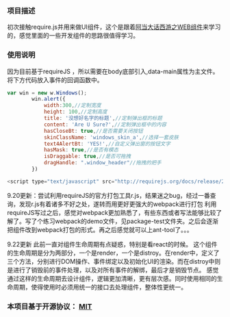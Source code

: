 ### 项目描述
初次接触require.js并用来做UI组件，这个是跟着[阿当大话西游之WEB组件](http://www.imooc.com/learn/99)来学习的，感觉里面的一些开发组件的思路很值得学习。

### 使用说明
因为目前基于requireJS	，所以需要在body底部引入,data-main属性为主文件。
将下方代码放入事件的回调函数中。
``` javascript
var win = new w.Windows();
		win.alert({
			width:300,//定制宽度
			height: 100,//定制高度
			title: '没想好名字的标题',//定制弹出框的标题
			content: 'Are U Sure?',//定制弹出框中的内容
			hasCloseBt: true,//是否需要关闭按钮
			skinClassName: 'windows_skin_a',//选择一套皮肤
			text4AlertBt: 'YES!',//自定义弹出窗的按钮文字
			hasMask: true,//是否有模态
			isDraggable: true,//是否可拖拽
			dragHandle: ".window_header"//拖拽的把手
		})
```
```javascript
<script type="text/javascript" src="http://requirejs.org/docs/release/2.2.0/minified/require.js" data-main="./scripts/main"></script>
```
9.20更新：尝试利用requireJS的官方打包工具r.js，结果迷之bug，经过一番查询，发现r.js有着诸多不好之处，遂转而用更好更强大的webpack进行打包
利用requireJS写过之后，感觉对webpack更加熟悉了，有些东西或者写法能够比较了解了。写了个练习webpack的demo文件，见package-test文件夹。之后会逐渐把组件改到webpack打包的形式。再之后感觉就可以上ant-tool了。。。

9.22更新
此前一直对组件生命周期有点疑惑，特别是看react的时候。
这个组件的生命周期是分为两部分，一个是render，一个是distroy。在render中，定义了三个方法，分别进行DOM操作、事件绑定以及初始化UI的渲染。而在distroy中则是进行了销毁前的事件处理，以及对所有事件的解绑，最后才是销毁节点。
感觉通过这样的生命周期去设计组件，逻辑更加清晰，更有层次感。同时使用相同的生命周期，使得使用时必须用统一的接口去处理组件，整体性更统一。

### 本项目基于开源协议： [MIT](http://choosealicense.com/licenses/mit/#)